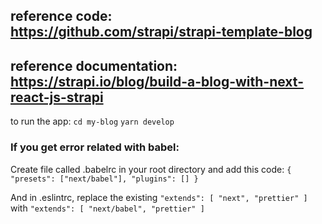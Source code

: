 ## reference code: https://github.com/strapi/strapi-template-blog
## reference documentation: https://strapi.io/blog/build-a-blog-with-next-react-js-strapi

to run the app: 
`cd my-blog`
`yarn develop`

### If you get error related with babel:

Create file called .babelrc in your root directory and add this code:
`
{
  "presets": ["next/babel"],
  "plugins": []
}
`

And in .eslintrc, replace the existing 
`
"extends": [
    "next",
    "prettier"
  ]
`
  with 
`
  "extends": [
    "next/babel",
    "prettier"
  ]
`
